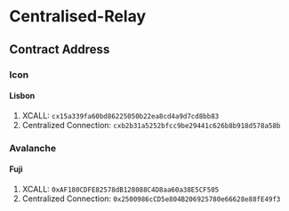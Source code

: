 # Centralised-Relay

## Contract Address

### Icon

#### Lisbon

1. XCALL: `cx15a339fa60bd86225050b22ea8cd4a9d7cd8bb83`
2. Centralized Connection: `cxb2b31a5252bfcc9be29441c626b8b918d578a58b`

### Avalanche

#### Fuji

1. XCALL: `0xAF180CDFE82578dB128088C4D8aa60a38E5CF505`
2. Centralized Connection: `0x2500986cCD5e804B206925780e66628e88fE49f3`
